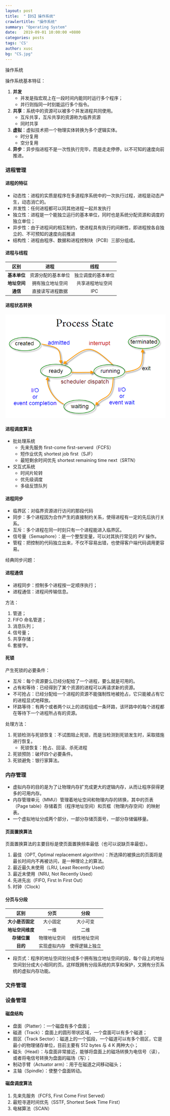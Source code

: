 ```yaml
---
layout: post
title:  "【OS】操作系统"
crawlertitle: "操作系统"
summary: "Operating System"
date:   2019-09-01 10:00:00 +0800
categories: posts
tags: 'CS'
author: xusc
bg: "CS.jpg"
---
```


操作系统

操作系统基本特征：
1. **并发**
   - 并发是指宏观上在一段时间内能同时运行多个程序；
   - 并行则指同一时刻能运行多个指令。
2. **共享**：系统中的资源可以被多个并发进程共同使用。
   - 互斥共享，互斥共享的资源称为临界资源
   - 同时共享
3. **虚拟**：虚拟技术把一个物理实体转换为多个逻辑实体。
   - 时分复用
   - 空分复用
4. **异步**：异步指进程不是一次性执行完毕，而是走走停停，以不可知的速度向前推进。

### 进程管理

#### 进程的特征
- 动态性：进程的实质是程序在多道程序系统中的一次执行过程，进程是动态产生，动态消亡的。
- 并发性：任何进程都可以同其他进程一起并发执行
- 独立性：进程是一个能独立运行的基本单位，同时也是系统分配资源和调度的独立单位；
- 异步性：由于进程间的相互制约，使进程具有执行的间断性，即进程按各自独立的、不可预知的速度向前推进
- 结构性：进程由程序、数据和进程控制块（PCB）三部分组成。

#### 进程与线程

区别|进程|线程
:-:|:-:|:-:
**基本单位**|资源分配的基本单位|独立调度的基本单位
**地址空间**|拥有独立地址空间|共享进程地址空间
**通信**|直接读写进程数据|IPC

#### 进程状态转换

![](/assets/images/2019/ProcessState.png)

#### 进程调度算法
- 批处理系统
  - 先来先服务 first-come first-serverd（FCFS）
  - 短作业优先 shortest job first（SJF）
  - 最短剩余时间优先 shortest remaining time next（SRTN）
- 交互式系统
  - 时间片轮转
  - 优先级调度
  - 多级反馈队列

#### 进程同步
- 临界区：对临界资源进行访问的那段代码
- 同步：多个进程因为合作产生的直接制约关系，使得进程有一定的先后执行关系。
- 互斥：多个进程在同一时刻只有一个进程能进入临界区。
- 信号量（Semaphore）：是一个整型变量，可以对其执行常见的 PV 操作。
- 管程：把控制的代码独立出来，不仅不容易出错，也使得客户端代码调用更容易。

经典同步问题：

#### 进程通信
- 进程同步：控制多个进程按一定顺序执行；
- 进程通信：进程间传输信息。

方法：
1. 管道；
2. FIFO 命名管道；
3. 消息队列；
4. 信号量；
5. 共享存储；
6. 套接字。

#### 死锁
产生死锁的必要条件：
- 互斥：每个资源要么已经分配给了一个进程，要么就是可用的。
- 占有和等待：已经得到了某个资源的进程可以再请求新的资源。
- 不可抢占：已经分配给一个进程的资源不能强制性地被抢占，它只能被占有它的进程显式地释放。
- 环路等待：有两个或者两个以上的进程组成一条环路，该环路中的每个进程都在等待下一个进程所占有的资源。

处理方法：
1. 死锁检测与死锁恢复：不试图阻止死锁，而是当检测到死锁发生时，采取措施进行恢复。
   - 死锁恢复：抢占、回滚、杀死进程
2. 死锁预防：破坏四个必要条件。
3. 死锁避免：银行家算法。



### 内存管理
- 虚拟内存的目的是为了让物理内存扩充成更大的逻辑内存，从而让程序获得更多的可用内存。
- 内存管理单元（MMU）管理着地址空间和物理内存的转换，其中的页表（Page table）存储着页（程序地址空间）和页框（物理内存空间）的映射表。
- 一个虚拟地址分成两个部分，一部分存储页面号，一部分存储偏移量。

#### 页面置换算法
页面置换算法的主要目标是使页面置换频率最低（也可以说缺页率最低）。
1. 最佳（OPT, Optimal replacement algorithm）：所选择的被换出的页面将是最长时间内不再被访问，是一种理论上的算法。
2. 最近最久未使用（LRU, Least Recently Used）
3. 最近未使用（NRU, Not Recently Used）
4. 先进先出（FIFO, First In First Out）
5. 时钟（Clock）

#### 分页与分段

区别|分页|分段
:-:|:-:|:-:
**大小是否固定**|大小固定|大小可变
**地址空间维度**|一维|二维
**存储位置**|物理地址空间|线性地址空间
**目的**|实现虚拟内存|使得逻辑上独立

- 段页式：程序的地址空间划分成多个拥有独立地址空间的段，每个段上的地址空间划分成大小相同的页。这样既拥有分段系统的共享和保护，又拥有分页系统的虚拟内存功能。



### 文件管理



### 设备管理

#### 磁盘结构
- 盘面（Platter）：一个磁盘有多个盘面；
- 磁道（Track）：盘面上的圆形带状区域，一个盘面可以有多个磁道；
- 扇区（Track Sector）：磁道上的一个弧段，一个磁道可以有多个扇区，它是最小的物理储存单位，目前主要有 512 bytes 与 4 K 两种大小；
- 磁头（Head）：与盘面非常接近，能够将盘面上的磁场转换为电信号（读），或者将电信号转换为盘面的磁场（写）；
- 制动手臂（Actuator arm）：用于在磁道之间移动磁头；
- 主轴（Spindle）：使整个盘面转动。

#### 磁盘调度算法
1. 先来先服务（FCFS, First Come First Served）
2. 最短寻道时间优先（SSTF, Shortest Seek Time First）
3. 电梯算法（SCAN）